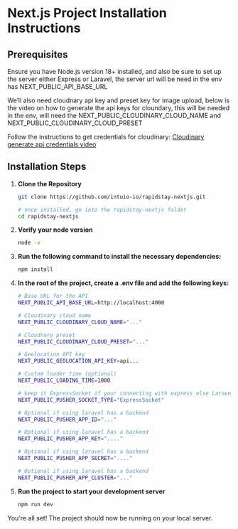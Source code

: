 # Next.js Project Installation Instructions

## Prerequisites

Ensure you have Node.js version 18+ installed, and also be sure to set up the server either Express or Laravel, the server url will be need in the env has NEXT_PUBLIC_API_BASE_URL

We’ll also need cloudnary api key and preset key for image upload, below is the video on how to generate the api keys for cloundary, this will be needed in the env, will need the NEXT_PUBLIC_CLOUDINARY_CLOUD_NAME and NEXT_PUBLIC_CLOUDINARY_CLOUD_PRESET

Follow the instructions to get credentials for cloudinary: [Cloudinary generate api credentials video](https://www.youtube.com/watch?v=paiO6M2wBqE)

## Installation Steps

1. **Clone the Repository**

   ```bash
   git clone https://github.com/intuio-io/rapidstay-nextjs.git

   # once installed, go into the rapidstay-nextjs folder
   cd rapidstay-nextjs
   ```

2. **Verify your node version**

   ```bash
   node -v
   ```

3. **Run the following command to install the necessary dependencies:**

   ```bash
   npm install
   ```

4. **In the root of the project, create a .env file and add the following keys:**

   ```bash
   # Base URL for the API
   NEXT_PUBLIC_API_BASE_URL=http://localhost:4000

   # Cloudinary cloud name
   NEXT_PUBLIC_CLOUDINARY_CLOUD_NAME="..."

   # Cloudnary preset
   NEXT_PUBLIC_CLOUDINARY_CLOUD_PRESET="..."

   # Geolocation API key
   NEXT_PUBLIC_GEOLOCATION_API_KEY=api...

   # Custom loader time (optional)
   NEXT_PUBLIC_LOADING_TIME=1000

   # keep it ExpressSocket if your connecting with express else LaravelPusher if your connecting with Laravel
   NEXT_PUBLIC_PUSHER_SOCKET_TYPE="ExpressSocket"

   # Optional if using laravel has a backend
   NEXT_PUBLIC_PUSHER_APP_ID="..."

   # Optional if using laravel has a backend
   NEXT_PUBLIC_PUSHER_APP_KEY="...."

   # Optional if using laravel has a backend
   NEXT_PUBLIC_PUSHER_APP_SECRET="...."

   # Optional if using laravel has a backend
   NEXT_PUBLIC_PUSHER_APP_CLUSTER="..."
   ```

5. **Run the project to start your development server**
   ```bash
   npm run dev
   ```

You're all set! The project should now be running on your local server.
